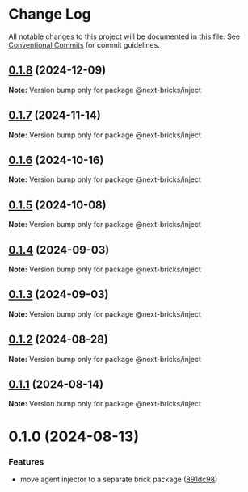 # Change Log

All notable changes to this project will be documented in this file.
See [Conventional Commits](https://conventionalcommits.org) for commit guidelines.

## [0.1.8](https://github.com/easyops-cn/next-bricks/compare/@next-bricks/inject@0.1.7...@next-bricks/inject@0.1.8) (2024-12-09)

**Note:** Version bump only for package @next-bricks/inject





## [0.1.7](https://github.com/easyops-cn/next-bricks/compare/@next-bricks/inject@0.1.6...@next-bricks/inject@0.1.7) (2024-11-14)

**Note:** Version bump only for package @next-bricks/inject





## [0.1.6](https://github.com/easyops-cn/next-bricks/compare/@next-bricks/inject@0.1.5...@next-bricks/inject@0.1.6) (2024-10-16)

**Note:** Version bump only for package @next-bricks/inject





## [0.1.5](https://github.com/easyops-cn/next-bricks/compare/@next-bricks/inject@0.1.4...@next-bricks/inject@0.1.5) (2024-10-08)

**Note:** Version bump only for package @next-bricks/inject





## [0.1.4](https://github.com/easyops-cn/next-bricks/compare/@next-bricks/inject@0.1.3...@next-bricks/inject@0.1.4) (2024-09-03)

**Note:** Version bump only for package @next-bricks/inject

## [0.1.3](https://github.com/easyops-cn/next-bricks/compare/@next-bricks/inject@0.1.2...@next-bricks/inject@0.1.3) (2024-09-03)

**Note:** Version bump only for package @next-bricks/inject

## [0.1.2](https://github.com/easyops-cn/next-bricks/compare/@next-bricks/inject@0.1.1...@next-bricks/inject@0.1.2) (2024-08-28)

**Note:** Version bump only for package @next-bricks/inject

## [0.1.1](https://github.com/easyops-cn/next-bricks/compare/@next-bricks/inject@0.1.0...@next-bricks/inject@0.1.1) (2024-08-14)

**Note:** Version bump only for package @next-bricks/inject

# 0.1.0 (2024-08-13)

### Features

- move agent injector to a separate brick package ([891dc98](https://github.com/easyops-cn/next-bricks/commit/891dc983259a62c1595032dca7091f914bbee87a))
